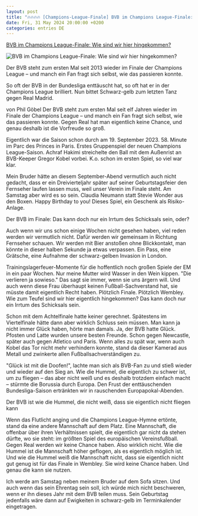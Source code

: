 ```yaml
---
layout: post
title: "🔥🔥🔥🔥 [Champions-League-Finale] BVB im Champions League-Finale: Wie sind wir hier hingekommen?"
date: Fri, 31 May 2024 20:00:00 +0200
categories: entries DE
---
```

[BVB im Champions League-Finale: Wie sind wir hier hingekommen?](https://www.stern.de/sport/bvb-im-champions-league-finale--wie-sind-wir-hier-hingekommen--34757390.html)

![BVB im Champions League-Finale: Wie sind wir hier hingekommen?](https://image.stern.de/34757396/t/-f/v1/w1440/r1.7778/-/bvb-cl-finale.jpg)

Der BVB steht zum ersten Mal seit 2013 wieder im Finale der Champions League – und manch ein Fan fragt sich selbst, wie das passieren konnte.

So oft der BVB in der Bundesliga enttäuscht hat, so oft hat er in der Champions League brilliert. Nun bittet Schwarz-gelb zum letzten Tanz gegen Real Madrid.

von Phil Göbel Der BVB steht zum ersten Mal seit elf Jahren wieder im Finale der Champions League – und manch ein Fan fragt sich selbst, wie das passieren konnte. Gegen Real hat man eigentlich keine Chance, und genau deshalb ist die Vorfreude so groß.

Eigentlich war die Saison schon durch am 19. September 2023. 58. Minute im Parc des Princes in Paris. Erstes Gruppenspiel der neuen Champions League-Saison. Achraf Hakimi streichelte den Ball mit dem Außenrist an BVB-Keeper Gregor Kobel vorbei. K.o. schon im ersten Spiel, so viel war klar.

Mein Bruder hätte an diesem September-Abend vermutlich auch nicht gedacht, dass er ein Dreivierteljahr später auf seiner Geburtstagsfeier den Fernseher laufen lassen muss, weil unser Verein im Finale steht. Am Samstag aber wird es so sein. Claudia Neumann statt Stevie Wonder aus den Boxen. Happy Birthday to you! Dieses Spiel, ein Geschenk als Risiko-Anlage.

Der BVB im Finale: Das kann doch nur ein Irrtum des Schicksals sein, oder?

Auch wenn wir uns schon einige Wochen nicht gesehen haben, viel reden werden wir vermutlich nicht. Dafür werden wir gemeinsam in Richtung Fernseher schauen. Wir werden mit Bier anstoßen ohne Blickkontakt, man könnte in dieser halben Sekunde ja etwas verpassen. Ein Pass, eine Grätsche, eine Aufnahme der schwarz-gelben Invasion in London.

Trainingslagerfeuer-Momente für die hoffentlich noch großen Spiele der EM in ein paar Wochen. Nur meine Mutter wird Wasser in den Wein kippen. "Die verlieren ja sowieso." Das sagt sie immer, wenn sie uns ärgern will. Und auch wenn diese Frau überhaupt keinen Fußball-Sachverstand hat, sie müsste damit eigentlich Recht haben. Plötzlich Finale. Plötzlich Wembley. Wie zum Teufel sind wir hier eigentlich hingekommen? Das kann doch nur ein Irrtum des Schicksals sein.

Schon mit dem Achtelfinale hatte keiner gerechnet. Spätestens im Viertelfinale hätte dann aber wirklich Schluss sein müssen. Man kann ja nicht immer Glück haben, hörte man damals. Ja, der BVB hatte Glück. Pfosten und Latte wurden unsere besten Freunde. Schon gegen Newcastle, später auch gegen Atletico und Paris. Wenn alles zu spät war, wenn auch Kobel das Tor nicht mehr verhindern konnte, stand da dieser Kamerad aus Metall und zwinkerte allen Fußballsachverständigen zu.

"Glück ist mit die Doofen!", lachte man sich als BVB-Fan zu und stieß wieder und wieder auf den Sieg an. Wie die Hummel, die eigentlich zu schwer ist, um zu fliegen – das aber nicht weiß und es deshalb trotzdem einfach macht – stürmte die Borussia durch Europa. Den Frust der enttäuschenden Bundesliga-Saison ertränkten wir in rauschenden Europapokal-Abenden.

Der BVB ist wie die Hummel, die nicht weiß, dass sie eigentlich nicht fliegen kann

Wenn das Flutlicht anging und die Champions League-Hymne ertönte, stand da eine andere Mannschaft auf dem Platz. Eine Mannschaft, die offenbar über ihren Verhältnissen spielt, die eigentlich gar nicht da stehen dürfte, wo sie steht: im größten Spiel des europäischen Vereinsfußball. Gegen Real werden wir keine Chance haben. Also wirklich nicht. Wie die Hummel ist die Mannschaft höher geflogen, als es eigentlich möglich ist. Und wie die Hummel weiß die Mannschaft nicht, dass sie eigentlich nicht gut genug ist für das Finale in Wembley. Sie wird keine Chance haben. Und genau die kann sie nutzen.

Ich werde am Samstag neben meinem Bruder auf dem Sofa sitzen. Und auch wenn das sein Ehrentag sein soll, ich würde mich nicht beschweren, wenn er ihn dieses Jahr mit dem BVB teilen muss. Sein Geburtstag jedenfalls wäre dann auf Ewigkeiten in schwarz-gelb im Terminkalender eingetragen.

